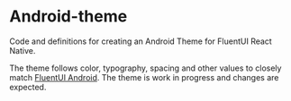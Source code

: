 # Android-theme

Code and definitions for creating an Android Theme for FluentUI React Native.

The theme follows color, typography, spacing and other values to closely match [FluentUI Android](https://github.com/microsoft/fluentui-android). The theme is work in progress and changes are expected.
